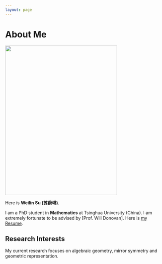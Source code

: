 ```yaml
---
layout: page
---
```


# About Me

<img src="https://caihanlin.com/caihanlin.jpg" class="floatpic" width="360" height="480">

Here is **Weilin Su (苏蔚琳)**.

I am a PhD student in **Mathematics** at Tsinghua University (China). I am extremely fortunate to be advised by [Prof. Will Donovan]. Here is [my Resume](https://caihanlin.com/file/Resume-HanlinCAI.pdf).

## Research Interests

My current research focuses on algebraic geometry, mirror symmetry and geometric representation.
